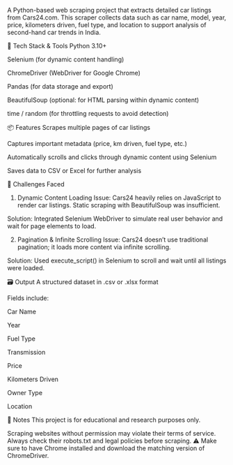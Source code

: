 A Python-based web scraping project that extracts detailed car listings from Cars24.com. This scraper collects data such as car name, model, year, price, kilometers driven, fuel type, and location to support analysis of second-hand car trends in India.

🔧 Tech Stack & Tools
Python 3.10+

Selenium (for dynamic content handling)

ChromeDriver (WebDriver for Google Chrome)

Pandas (for data storage and export)

BeautifulSoup (optional: for HTML parsing within dynamic content)

time / random (for throttling requests to avoid detection)

📦 Features
Scrapes multiple pages of car listings

Captures important metadata (price, km driven, fuel type, etc.)

Automatically scrolls and clicks through dynamic content using Selenium

Saves data to CSV or Excel for further analysis

🚧 Challenges Faced
1. Dynamic Content Loading
Issue: Cars24 heavily relies on JavaScript to render car listings. Static scraping with BeautifulSoup was insufficient.

Solution: Integrated Selenium WebDriver to simulate real user behavior and wait for page elements to load.

2. Pagination & Infinite Scrolling
Issue: Cars24 doesn’t use traditional pagination; it loads more content via infinite scrolling.

Solution: Used execute_script() in Selenium to scroll and wait until all listings were loaded.


🗃️ Output
A structured dataset in .csv or .xlsx format

Fields include:

Car Name

Year

Fuel Type

Transmission

Price

Kilometers Driven

Owner Type

Location

📌 Notes
This project is for educational and research purposes only.

Scraping websites without permission may violate their terms of service. Always check their robots.txt and legal policies before scraping.
⚠️ Make sure to have Chrome installed and download the matching version of ChromeDriver.


